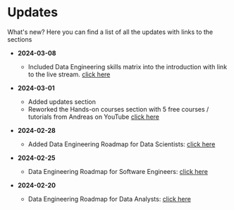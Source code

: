 Updates
============

What's new? Here you can find a list of all the updates with links to the sections
- **2024-03-08**
  - Included Data Engineering skills matrix into the introduction with link to the live stream. [click here](sections/01-Introduction.md#data-engineers-skills-matrix)

- **2024-03-01**
  - Added updates section
  - Reworked the Hands-on courses section with 5 free courses / tutorials from Andreas on YouTube [click here](sections/04-HandsOnCourse.md)


- **2024-02-28**
  - Added Data Engineering Roadmap for Data Scientists: [click here](sections/01-Introduction.md#roadmap-for-data-scientists)


- **2024-02-25**
  - Data Engineering Roadmap for Software Engineers: [click here](sections/01-Introduction.md#roadmap-for-software-engineers)


- **2024-02-20**
  - Data Engineering Roadmap for Data Analysts: [click here](sections/01-Introduction.md#roadmap-for-data-analysts)



<!---
| Date | Topic | Link
|------------------|
| 2024-02-28 | Added updates section - sdfs | [click here](sections/01-Introduction.md#roadmap-for-data-scientists)
| 2024-02-28 | Data Engineering Roadmap for Data Scientists | [click here](sections/01-Introduction.md#roadmap-for-data-scientists)
| 2024-02-25 | Data Engineering Roadmap for Software Engineers | [click here](sections/01-Introduction.md#roadmap-for-software-engineers)
| 2024-02-20 | Data Engineering Roadmap for Data Analysts | [click here](sections/01-Introduction.md#roadmap-for-data-analysts)
--->
